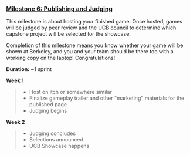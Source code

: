 ### [Milestone 6: Publishing and Judging](milestone6.md)

This milestone is about hosting your finished game. Once hosted, games will be judged by peer review and the UCB council to determine which capstone project will be selected for the showcase.

Completion of this milestone means you know whether your game will be shown at Berkeley, and you and your team should be there too with a working copy on the laptop! Congratulations!

**Duration:** ~1 sprint

**Week 1**
>   - Host on itch or somewhere similar
>   - Finalize gameplay trailer and other "marketing" materials for the published page
>   - Judging begins

**Week 2** 
>   - Judging concludes
>   - Selections announced
>   - UCB Showcase happens